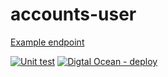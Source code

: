 # accounts-user

[Example endpoint](http://134.122.76.103:8082/users/all)

[![Unit test](https://github.com/Hashcode-Entertainment/accounts-user/actions/workflows/tests.yml/badge.svg)](https://github.com/Hashcode-Entertainment/accounts-user/actions/workflows/tests.yml)
[![Digtal Ocean - deploy](https://github.com/Hashcode-Entertainment/accounts-user/actions/workflows/deploy.yml/badge.svg)](https://github.com/Hashcode-Entertainment/accounts-user/actions/workflows/deploy.yml)
